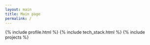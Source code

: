 ```yaml
---
layout: main
title: Main page
permalink: /
---
```


{% include profile.html %}
{% include tech_stack.html %}
{% include projects %}
